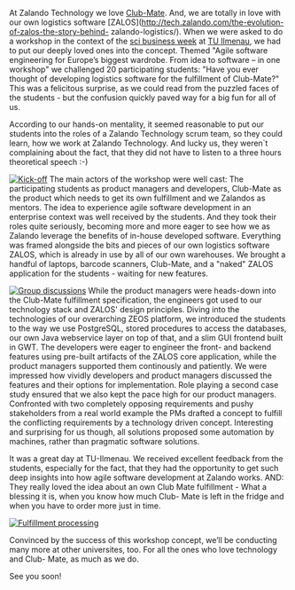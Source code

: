 <!--
.. title: Technology meets TU Ilmenau - Development à la Club-Mate Style
.. slug: technology-meets-tu-ilmenau-development-a-la-club-mate-style
.. date: 2013-06-13 09:59:40
.. tags: development,event,logistics,product-management,scrum,student,workshop
.. author: Marcus Daute
.. image: tu-ilmenau-2013_teaser.jpg
-->

At Zalando Technology we love [Club-Mate](http://www.clubmate.de/). And, we
are totally in love with our own logistics software
[ZALOS](http://tech.zalando.com/the-evolution-of-zalos-the-story-behind-
zalando-logistics/). When we were asked to do a workshop in the context of the
[sci business week](http://www.sci-business-week.de/) at [TU
Ilmenau](http://www.tu-ilmenau.de/), we had to put our deeply loved ones into
the concept. Themed "Agile software engineering for Europe’s biggest wardrobe.
From idea to software – in one workshop" we challenged 20 participating
students: "Have you ever thought of developing logistics software for the
fulfillment of Club-Mate?" This was a felicitous surprise, as we could read
from the puzzled faces of the students - but the confusion quickly paved way
for a big fun for all of us.

<!-- TEASER_END -->

According to our hands-on mentality, it seemed
reasonable to put our students into the roles of a Zalando Technology scrum
team, so they could learn, how we work at Zalando Technology. And lucky us,
they weren`t complaining about the fact, that they did not have to listen to a
three hours theoretical speech :-)

[![Kick-off](/files/2013/06/DSCN4311.jpg)](/files/2013/06/DSCN4311.jpg) The
main actors of the workshop were well cast: The participating students as
product managers and developers, Club-Mate as the product which needs to get
its own fulfillment and we Zalandos as mentors. The idea to experience agile
software development in an enterprise context was well received by the
students. And they took their roles quite seriously, becoming more and more
eager to see how we as Zalando leverage the benefits of in-house developed
software. Everything was framed alongside the bits and pieces of our own
logistics software ZALOS, which is already in use by all of our own
warehouses. We brought a handful of laptops, barcode scanners, Club-Mate, and
a "naked" ZALOS application for the students - waiting for new features.

[![Group discussions](/files/2013/06/DSCN4332.jpg)](/files/2013/06/DSCN4332.jpg)
While the product managers were heads-down into the Club-Mate
fulfillment specification, the engineers got used to our technology stack and
ZALOS' design principles. Diving into the technologies of our overarching ZEOS
platform, we introduced the students to the way we use PostgreSQL, stored
procedures to access the databases, our own Java webservice layer on top of
that, and a slim GUI frontend built in GWT. The developers were eager to
engineer the front- and backend features using pre-built artifacts of the
ZALOS core application, while the product managers supported them continously
and patiently. We were impressed how vividly developers and product managers
discussed the features and their options for implementation. Role playing a
second case study ensured that we also kept the pace high for our product
managers. Confronted with two completely opposing requirements and pushy
stakeholders from a real world example the PMs drafted a concept to fulfill
the conflicting requirements by a technology driven concept. Interesting and
surprising for us though, all solutions proposed some automation by machines,
rather than pragmatic software solutions.

It was a great day at TU-Ilmenau. We
received excellent feedback from the students, especially for the fact, that
they had the opportunity to get such deep insights into how agile software
development at Zalando works. AND: They really loved the idea about an own
Club Mate fulfillment - What a blessing it is, when you know how much Club-
Mate is left in the fridge and when you have to order more just in time.

[![Fulfillment processing](/files/2013/06/DSCN4326.jpg)](/files/2013/06/DSCN4326.jpg)

Convinced by the success of this workshop concept, we’ll be conducting many
more at other universites, too. For all the ones who love technology and Club-
Mate, as much as we do.

See you soon!

